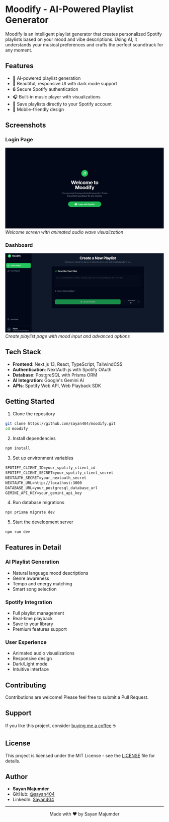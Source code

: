 # Moodify - AI-Powered Playlist Generator

Moodify is an intelligent playlist generator that creates personalized Spotify playlists based on your mood and vibe descriptions. Using AI, it understands your musical preferences and crafts the perfect soundtrack for any moment.

## Features

- 🎵 AI-powered playlist generation
- 🎨 Beautiful, responsive UI with dark mode support
- 🔒 Secure Spotify authentication
- 🎧 Built-in music player with visualizations
- 💾 Save playlists directly to your Spotify account
- 📱 Mobile-friendly design

## Screenshots

### Login Page
![Login Page](login-page.png)
*Welcome screen with animated audio wave visualization*

### Dashboard
![Dashboard Dark Mode](screenshot-dark.png)
*Create playlist page with mood input and advanced options*

## Tech Stack

- **Frontend**: Next.js 13, React, TypeScript, TailwindCSS
- **Authentication**: NextAuth.js with Spotify OAuth
- **Database**: PostgreSQL with Prisma ORM
- **AI Integration**: Google's Gemini AI
- **APIs**: Spotify Web API, Web Playback SDK

## Getting Started

1. Clone the repository
```bash
git clone https://github.com/sayan404/moodify.git
cd moodify
```

2. Install dependencies
```bash
npm install
```

3. Set up environment variables
```env
SPOTIFY_CLIENT_ID=your_spotify_client_id
SPOTIFY_CLIENT_SECRET=your_spotify_client_secret
NEXTAUTH_SECRET=your_nextauth_secret
NEXTAUTH_URL=http://localhost:3000
DATABASE_URL=your_postgresql_database_url
GEMINI_API_KEY=your_gemini_api_key
```

4. Run database migrations
```bash
npx prisma migrate dev
```

5. Start the development server
```bash
npm run dev
```

## Features in Detail

### AI Playlist Generation
- Natural language mood descriptions
- Genre awareness
- Tempo and energy matching
- Smart song selection

### Spotify Integration
- Full playlist management
- Real-time playback
- Save to your library
- Premium features support

### User Experience
- Animated audio visualizations
- Responsive design
- Dark/Light mode
- Intuitive interface

## Contributing

Contributions are welcome! Please feel free to submit a Pull Request.

## Support

If you like this project, consider [buying me a coffee](https://coff.ee/sayan404) ☕

## License

This project is licensed under the MIT License - see the [LICENSE](LICENSE) file for details.

## Author

- **Sayan Majumder**
- GitHub: [@sayan404](https://github.com/sayan404)
- LinkedIn: [Sayan404](https://linkedin.com/in/sayan404)

---

<div align="center">
Made with ❤️ by Sayan Majumder
</div>
